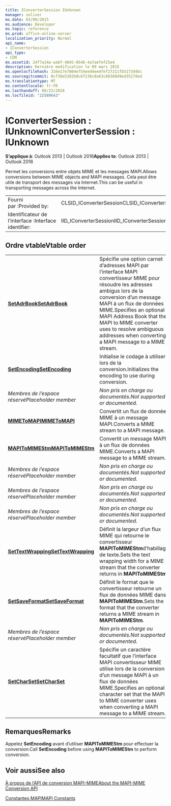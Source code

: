 ```yaml
---
title: IConverterSession IUnknown
manager: soliver
ms.date: 03/09/2015
ms.audience: Developer
ms.topic: reference
ms.prod: office-online-server
localization_priority: Normal
api_name:
- IConverterSession
api_type:
- COM
ms.assetid: 24f7a14a-aa6f-4045-054b-4a7aefef25e4
description: Dernière modification le 09 mars 2015
ms.openlocfilehash: 316e17e7804e754eed4ee4fef27211fb5173d4bc
ms.sourcegitcommit: 0cf39e5382b8c6f236c8a63c6036849ed3527ded
ms.translationtype: MT
ms.contentlocale: fr-FR
ms.lasthandoff: 08/23/2018
ms.locfileid: "22589643"
---
```

# <a name="iconvertersession--iunknown"></a><span data-ttu-id="9884f-103">IConverterSession : IUnknown</span><span class="sxs-lookup"><span data-stu-id="9884f-103">IConverterSession : IUnknown</span></span>

  
  
<span data-ttu-id="9884f-104">**S’applique à**: Outlook 2013 | Outlook 2016</span><span class="sxs-lookup"><span data-stu-id="9884f-104">**Applies to**: Outlook 2013 | Outlook 2016</span></span> 
  
<span data-ttu-id="9884f-105">Permet les conversions entre objets MIME et les messages MAPI.</span><span class="sxs-lookup"><span data-stu-id="9884f-105">Allows conversions between MIME objects and MAPI messages.</span></span> <span data-ttu-id="9884f-106">Cela peut être utile de transport des messages via Internet.</span><span class="sxs-lookup"><span data-stu-id="9884f-106">This can be useful in transporting messages across the Internet.</span></span>
  
|||
|:-----|:-----|
|<span data-ttu-id="9884f-107">Fourni par :</span><span class="sxs-lookup"><span data-stu-id="9884f-107">Provided by:</span></span>  <br/> |<span data-ttu-id="9884f-108">CLSID_IConverterSession</span><span class="sxs-lookup"><span data-stu-id="9884f-108">CLSID_IConverterSession</span></span>  <br/> |
|<span data-ttu-id="9884f-109">Identificateur de l’interface :</span><span class="sxs-lookup"><span data-stu-id="9884f-109">Interface identifier:</span></span>  <br/> |<span data-ttu-id="9884f-110">IID_IConverterSession</span><span class="sxs-lookup"><span data-stu-id="9884f-110">IID_IConverterSession</span></span>  <br/> |
   
## <a name="vtable-order"></a><span data-ttu-id="9884f-111">Ordre vtable</span><span class="sxs-lookup"><span data-stu-id="9884f-111">Vtable order</span></span>

|||
|:-----|:-----|
|<span data-ttu-id="9884f-112">**[SetAdrBook](iconvertersession-setadrbook.md)**</span><span class="sxs-lookup"><span data-stu-id="9884f-112">**[SetAdrBook](iconvertersession-setadrbook.md)**</span></span> <br/> |<span data-ttu-id="9884f-113">Spécifie une option carnet d’adresses MAPI par l’interface MAPI convertisseur MIME pour résoudre les adresses ambigus lors de la conversion d’un message MAPI à un flux de données MIME.</span><span class="sxs-lookup"><span data-stu-id="9884f-113">Specifies an optional MAPI Address Book that the MAPI to MIME converter uses to resolve ambiguous addresses when converting a MAPI message to a MIME stream.</span></span>  <br/> |
|<span data-ttu-id="9884f-114">**[SetEncoding](iconvertersession-setencoding.md)**</span><span class="sxs-lookup"><span data-stu-id="9884f-114">**[SetEncoding](iconvertersession-setencoding.md)**</span></span> <br/> |<span data-ttu-id="9884f-115">Initialise le codage à utiliser lors de la conversion.</span><span class="sxs-lookup"><span data-stu-id="9884f-115">Initializes the encoding to use during conversion.</span></span>  <br/> |
| <span data-ttu-id="9884f-116">*Membres de l’espace réservé*</span><span class="sxs-lookup"><span data-stu-id="9884f-116">*Placeholder member*</span></span>  <br/> | <span data-ttu-id="9884f-117">*Non pris en charge ou documentés.*</span><span class="sxs-lookup"><span data-stu-id="9884f-117">*Not supported or documented.*</span></span>  <br/> |
|<span data-ttu-id="9884f-118">**[MIMEToMAPI](iconvertersession-mimetomapi.md)**</span><span class="sxs-lookup"><span data-stu-id="9884f-118">**[MIMEToMAPI](iconvertersession-mimetomapi.md)**</span></span> <br/> |<span data-ttu-id="9884f-119">Convertit un flux de données MIME à un message MAPI.</span><span class="sxs-lookup"><span data-stu-id="9884f-119">Converts a MIME stream to a MAPI message.</span></span>  <br/> |
|<span data-ttu-id="9884f-120">**[MAPIToMIMEStm](iconvertersession-mapitomimestm.md)**</span><span class="sxs-lookup"><span data-stu-id="9884f-120">**[MAPIToMIMEStm](iconvertersession-mapitomimestm.md)**</span></span> <br/> |<span data-ttu-id="9884f-121">Convertit un message MAPI à un flux de données MIME.</span><span class="sxs-lookup"><span data-stu-id="9884f-121">Converts a MAPI message to a MIME stream.</span></span>  <br/> |
| <span data-ttu-id="9884f-122">*Membres de l’espace réservé*</span><span class="sxs-lookup"><span data-stu-id="9884f-122">*Placeholder member*</span></span>  <br/> | <span data-ttu-id="9884f-123">*Non pris en charge ou documentés.*</span><span class="sxs-lookup"><span data-stu-id="9884f-123">*Not supported or documented.*</span></span>  <br/> |
| <span data-ttu-id="9884f-124">*Membres de l’espace réservé*</span><span class="sxs-lookup"><span data-stu-id="9884f-124">*Placeholder member*</span></span>  <br/> | <span data-ttu-id="9884f-125">*Non pris en charge ou documentés.*</span><span class="sxs-lookup"><span data-stu-id="9884f-125">*Not supported or documented.*</span></span>  <br/> |
| <span data-ttu-id="9884f-126">*Membres de l’espace réservé*</span><span class="sxs-lookup"><span data-stu-id="9884f-126">*Placeholder member*</span></span>  <br/> | <span data-ttu-id="9884f-127">*Non pris en charge ou documentés.*</span><span class="sxs-lookup"><span data-stu-id="9884f-127">*Not supported or documented.*</span></span>  <br/> |
|<span data-ttu-id="9884f-128">**[SetTextWrapping](iconvertersession-settextwrapping.md)**</span><span class="sxs-lookup"><span data-stu-id="9884f-128">**[SetTextWrapping](iconvertersession-settextwrapping.md)**</span></span> <br/> |<span data-ttu-id="9884f-129">Définit la largeur d’un flux MIME qui retourne le convertisseur **MAPIToMIMEStm**d’habillage de texte.</span><span class="sxs-lookup"><span data-stu-id="9884f-129">Sets the text wrapping width for a MIME stream that the converter returns in **MAPIToMIMEStm**.</span></span>  <br/> |
|<span data-ttu-id="9884f-130">**[SetSaveFormat](iconvertersession-setsaveformat.md)**</span><span class="sxs-lookup"><span data-stu-id="9884f-130">**[SetSaveFormat](iconvertersession-setsaveformat.md)**</span></span> <br/> |<span data-ttu-id="9884f-131">Définit le format que le convertisseur retourne un flux de données MIME dans **MAPIToMIMEStm**.</span><span class="sxs-lookup"><span data-stu-id="9884f-131">Sets the format that the converter returns a MIME stream in **MAPIToMIMEStm**.</span></span>  <br/> |
| <span data-ttu-id="9884f-132">*Membres de l’espace réservé*</span><span class="sxs-lookup"><span data-stu-id="9884f-132">*Placeholder member*</span></span>  <br/> | <span data-ttu-id="9884f-133">*Non pris en charge ou documentés.*</span><span class="sxs-lookup"><span data-stu-id="9884f-133">*Not supported or documented.*</span></span>  <br/> |
|<span data-ttu-id="9884f-134">**[SetCharSet](iconvertersession-setcharset.md)**</span><span class="sxs-lookup"><span data-stu-id="9884f-134">**[SetCharSet](iconvertersession-setcharset.md)**</span></span> <br/> |<span data-ttu-id="9884f-135">Spécifie un caractère facultatif que l’interface MAPI convertisseur MIME utilise lors de la conversion d’un message MAPI à un flux de données MIME.</span><span class="sxs-lookup"><span data-stu-id="9884f-135">Specifies an optional character set that the MAPI to MIME converter uses when converting a MAPI message to a MIME stream.</span></span>  <br/> |
   
## <a name="remarks"></a><span data-ttu-id="9884f-136">Remarques</span><span class="sxs-lookup"><span data-stu-id="9884f-136">Remarks</span></span>

<span data-ttu-id="9884f-137">Appelez **SetEncoding** avant d’utiliser **MAPIToMIMEStm** pour effectuer la conversion.</span><span class="sxs-lookup"><span data-stu-id="9884f-137">Call **SetEncoding** before using **MAPIToMIMEStm** to perform conversion.</span></span> 
  
## <a name="see-also"></a><span data-ttu-id="9884f-138">Voir aussi</span><span class="sxs-lookup"><span data-stu-id="9884f-138">See also</span></span>



[<span data-ttu-id="9884f-139">À propos de l’API de conversion MAPI-MIME</span><span class="sxs-lookup"><span data-stu-id="9884f-139">About the MAPI-MIME Conversion API</span></span>](about-the-mapi-mime-conversion-api.md)
  
[<span data-ttu-id="9884f-140">Constantes MAPI</span><span class="sxs-lookup"><span data-stu-id="9884f-140">MAPI Constants</span></span>](mapi-constants.md)

